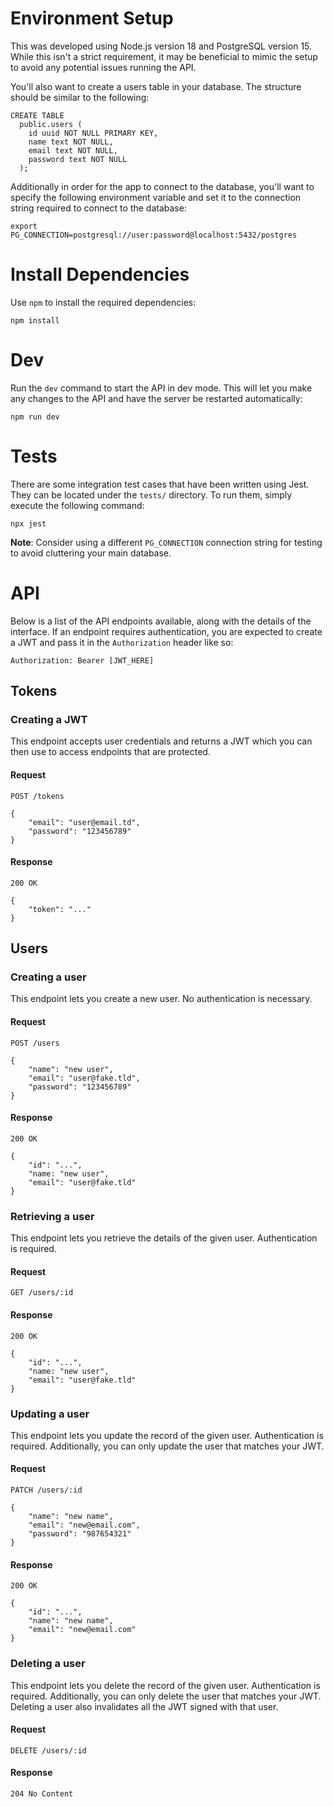 # Environment Setup

This was developed using Node.js version 18 and PostgreSQL version 15. While this isn't a strict requirement, it may be beneficial to mimic the setup to avoid any potential issues running the API.

You'll also want to create a users table in your database. The structure should be similar to the following:

```
CREATE TABLE
  public.users (
    id uuid NOT NULL PRIMARY KEY,
    name text NOT NULL,
    email text NOT NULL,
    password text NOT NULL
  );
```

Additionally in order for the app to connect to the database, you'll want to specify the following environment variable and set it to the connection string required to connect to the database:

```
export PG_CONNECTION=postgresql://user:password@localhost:5432/postgres
```

# Install Dependencies

Use `npm` to install the required dependencies:

```
npm install
```

# Dev

Run the `dev` command to start the API in dev mode. This will let you make any changes to the API and have the server be restarted automatically:

```
npm run dev
```

# Tests

There are some integration test cases that have been written using Jest. They can be located under the `tests/` directory. To run them, simply execute the following command:

```
npx jest
```

**Note**: Consider using a different `PG_CONNECTION` connection string for testing to avoid cluttering your main database.

# API

Below is a list of the API endpoints available, along with the details of the interface.
If an endpoint requires authentication, you are expected to create a JWT and pass it in the `Authorization` header like so:

```
Authorization: Bearer [JWT_HERE]
```

## Tokens

### Creating a JWT

This endpoint accepts user credentials and returns a JWT which you can then use to access endpoints that are protected.

#### Request

```
POST /tokens

{
    "email": "user@email.td",
    "password": "123456789"
}
```

#### Response

```
200 OK

{
    "token": "..."
}
```

## Users

### Creating a user

This endpoint lets you create a new user. No authentication is necessary.

#### Request

```
POST /users

{
    "name": "new user",
    "email": "user@fake.tld",
    "password": "123456789"
}
```

#### Response

```
200 OK

{
    "id": "...",
    "name: "new user",
    "email": "user@fake.tld"
}
```

### Retrieving a user

This endpoint lets you retrieve the details of the given user. Authentication is required.

#### Request

```
GET /users/:id
```

#### Response

```
200 OK

{
    "id": "...",
    "name: "new user",
    "email": "user@fake.tld"
}
```

### Updating a user

This endpoint lets you update the record of the given user. Authentication is required. Additionally, you can only update the user that matches your JWT.

#### Request

```
PATCH /users/:id

{
    "name": "new name",
    "email": "new@email.com",
    "password": "987654321"
}
```

#### Response

```
200 OK

{
    "id": "...",
    "name": "new name",
    "email": "new@email.com"
}
```

### Deleting a user

This endpoint lets you delete the record of the given user. Authentication is required. Additionally, you can only delete the user that matches your JWT.
Deleting a user also invalidates all the JWT signed with that user.

#### Request

```
DELETE /users/:id
```

#### Response

```
204 No Content
```
